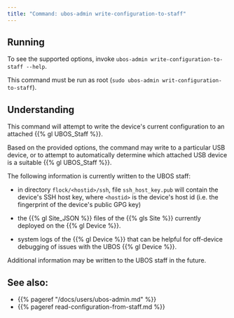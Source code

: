 ```yaml
---
title: "Command: ubos-admin write-configuration-to-staff"
---
```


## Running

To see the supported options, invoke ``ubos-admin write-configuration-to-staff --help``.

This command must be run as root (``sudo ubos-admin writ-configuration-to-staff``).

## Understanding

This command will attempt to write the device's current configuration to an attached
{{% gl UBOS_Staff %}}.

Based on the provided options, the command may write to a particular USB device, or to
attempt to automatically determine which attached USB device is a suitable
{{% gl UBOS_Staff %}}.

The following information is currently written to the UBOS staff:

* in directory ``flock/<hostid>/ssh``, file ``ssh_host_key.pub`` will contain the
  device's SSH host key, where ``<hostid>`` is the device's host id (i.e. the fingerprint
  of the device's public GPG key)

* the {{% gl Site_JSON %}} files of the {{% gls Site %}} currently deployed
  on the {{% gl Device %}}.

* system logs of the {{% gl Device %}} that can be helpful for off-device
  debugging of issues with the UBOS {{% gl Device %}}.

Additional information may be written to the UBOS staff in the future.

## See also:

* {{% pageref "/docs/users/ubos-admin.md" %}}
* {{% pageref read-configuration-from-staff.md %}}

